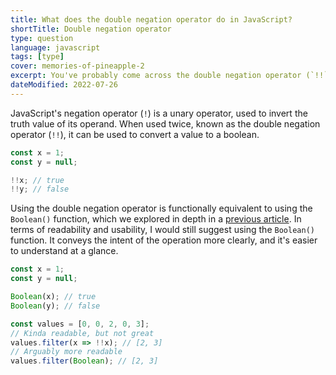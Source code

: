```yaml
---
title: What does the double negation operator do in JavaScript?
shortTitle: Double negation operator
type: question
language: javascript
tags: [type]
cover: memories-of-pineapple-2
excerpt: You've probably come across the double negation operator (`!!`) before, but do you know what it does?
dateModified: 2022-07-26
---
```


JavaScript's negation operator (`!`) is a unary operator, used to invert the truth value of its operand. When used twice, known as the double negation operator (`!!`), it can be used to convert a value to a boolean.

```js
const x = 1;
const y = null;

!!x; // true
!!y; // false
```

Using the double negation operator is functionally equivalent to using the `Boolean()` function, which we explored in depth in a [previous article](/js/s/boolean-function). In terms of readability and usability, I would still suggest using the `Boolean()` function. It conveys the intent of the operation more clearly, and it's easier to understand at a glance.

```js
const x = 1;
const y = null;

Boolean(x); // true
Boolean(y); // false

const values = [0, 0, 2, 0, 3];
// Kinda readable, but not great
values.filter(x => !!x); // [2, 3]
// Arguably more readable
values.filter(Boolean); // [2, 3]
```
